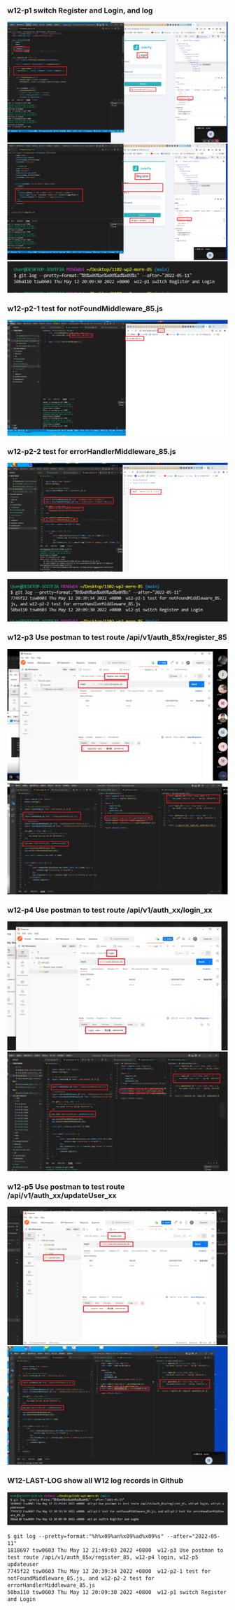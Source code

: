 ### w12-p1 switch Register and Login, and log

![](./w12/w12-p1-1.png)
![](./w12/w12-p1-2.png)
![](./w12/w12-p1-3.png)

### w12-p2-1 test for notFoundMiddleware_85.js

![](./w12/w12-p2-1.png)

### w12-p2-2 test for errorHandlerMiddleware_85.js

![](./w12/w12-p2-2.png)

![](./w12/w12-p2-3.png)

### w12-p3 Use postman to test route /api/v1/auth_85x/register_85

![](./w12/w12-p3-1.png)
![](./w12/w12-p3-2.png)

### w12-p4 Use postman to test route /api/v1/auth_xx/login_xx

![](./w12/w12-p4-1.png)
![](./w12/w12-p4-2.png)

### w12-p5 Use postman to test route /api/v1/auth_xx/updateUser_xx

![](./w12/w12-p5-1.png)
![](./w12/w12-p5-2.png)

### W12-LAST-LOG show all W12 log records in Github

![](./w12/w12-LAST-LOG.png)

```
$ git log --pretty=format:"%h%x09%an%x09%ad%x09%s" --after="2022-05-11"
1818697 tsw0603 Thu May 12 21:49:03 2022 +0800  w12-p3 Use postman to test route /api/v1/auth_85x/register_85, w12-p4 login, w12-p5 updateuser
7745f22 tsw0603 Thu May 12 20:39:34 2022 +0800  w12-p2-1 test for notFoundMiddleware_85.js, and w12-p2-2 test for errorHandlerMiddleware_85.js
50ba110 tsw0603 Thu May 12 20:09:30 2022 +0800  w12-p1 switch Register and Login
```
